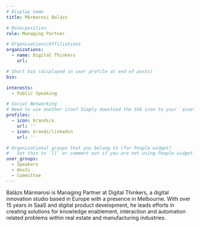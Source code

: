 ```yaml
---
# Display name
title: Mármarosi Balázs

# Role/position
role: Managing Partner

# Organizations/Affiliations
organizations:
  - name: Digital Thinkers
    url:

# Short bio (displayed in user profile at end of posts)
bio: 

interests:
  - Public Speaking

# Social Networking
# Need to use another icon? Simply download the SVG icon to your `assets/media/icons/` folder.
profiles:
  - icon: brands/x
    url: ''
  - icon: brands/linkedin
    url: ''

# Organizational groups that you belong to (for People widget)
#   Set this to `[]` or comment out if you are not using People widget.
user_groups:
  - Speakers
  - Hosts
  - Committee
---
```


Balázs Mármarosi is Managing Partner at Digital Thinkers, a digital innovation studio based in Europe with a presence in Melbourne. With over 15 years in SaaS and digital product development, he leads efforts in creating solutions for knowledge enablement, interaction and automation related problems within real estate and manufacturing industries.
